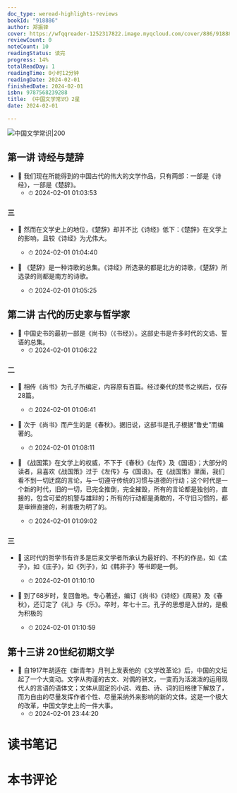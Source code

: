 ```yaml
---
doc_type: weread-highlights-reviews
bookId: "918886"
author: 郑振铎
cover: https://wfqqreader-1252317822.image.myqcloud.com/cover/886/918886/t7_918886.jpg
reviewCount: 0
noteCount: 10
readingStatus: 读完
progress: 14%
totalReadDay: 1
readingTime: 0小时12分钟
readingDate: 2024-02-01
finishedDate: 2024-02-01
isbn: 9787568239288
title: 《中国文学常识》2星
date: 2024-02-01

---
```


![ 中国文学常识|200](https://wfqqreader-1252317822.image.myqcloud.com/cover/886/918886/t7_918886.jpg)


## 第一讲 诗经与楚辞


- 📌 我们现在所能得到的中国古代的伟大的文学作品，只有两部：一部是《诗经》，一部是《楚辞》。 
    - ⏱ 2024-02-01 01:03:53 
### 三


- 📌 然而在文学史上的地位，《楚辞》却并不比《诗经》低下：《楚辞》在文学上的影响，且较《诗经》为尤伟大。 
    - ⏱ 2024-02-01 01:04:40 

- 📌 《楚辞》是一种诗歌的总集。《诗经》所选录的都是北方的诗歌，《楚辞》所选录的则都是南方的诗歌。 
    - ⏱ 2024-02-01 01:05:25 
## 第二讲 古代的历史家与哲学家


- 📌 中国史书的最初一部是《尚书》（《书经》）。这部史书是许多时代的文诰、誓语的总集。 
    - ⏱ 2024-02-01 01:06:22 
### 二


- 📌 相传《尚书》为孔子所编定，内容原有百篇。经过秦代的焚书之祸后，仅存28篇。 
    - ⏱ 2024-02-01 01:06:41 

- 📌 次于《尚书》而产生的是《春秋》。据旧说，这部书是孔子根据“鲁史”而编著的。 
    - ⏱ 2024-02-01 01:08:11 

- 📌 《战国策》在文学上的权威，不下于《春秋》《左传》及《国语》；大部分的读者，且喜欢《战国策》过于《左传》与《国语》。在《战国策》里面，我们看不到一切迂腐的言论，与一切遵守传统的习惯与道德的行动；这个时代是一个新的时代，旧的一切，已完全推倒，完全摧毁，所有的言论都是独创的，直接的，包含可爱的机警与雄辩的；所有的行动都是勇敢的，不守旧习惯的，都是审辨直接的，利害极为明了的。 
    - ⏱ 2024-02-01 01:09:02 
### 三


- 📌 这时代的哲学书有许多是后来文学者所承认为最好的、不朽的作品，如《孟子》，如《庄子》，如《列子》，如《韩非子》等书即是一例。 
    - ⏱ 2024-02-01 01:10:10 

- 📌 到了68岁时，复回鲁地。专心著述，编订《尚书》《诗经》《周易》及《春秋》，还订定了《礼》与《乐》。卒时，年七十三。孔子的思想是入世的，是极为积极的 
    - ⏱ 2024-02-01 01:10:59 
## 第十三讲 20世纪初期文学


- 📌 自1917年胡适在《新青年》月刊上发表他的《文学改革论》后，中国的文坛起了一个大变动。文字从拘谨的古文、对偶的骈文，一变而为活泼泼的运用现代人的言语的语体文；文体从固定的小说、戏曲、诗、词的旧格律下解放了，而为自由的尽量发挥作者个性、尽量采纳外来影响的新的文体。这是一个极大的改革，中国文学史上的一件大事。 
    - ⏱ 2024-02-01 23:44:20 

# 读书笔记


# 本书评论
